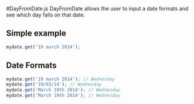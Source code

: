 #DayFromDate.js
DayFromDate allows the user to input a date formats and see which day falls on that date.

## Simple example

```js
mydate.get('19 march 2014');
```

## Date Formats

```js
mydate.get('19 march 2014'); // Wednesday
mydate.get('19/03/14'); // Wednesday
mydate.get('March 19th 2014'); // Wednesday
mydate.get('March 19th 2014'); // Wednesday
```
